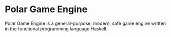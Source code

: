 Polar Game Engine
======

Polar Game Engine is a general-purpose, modern, safe game engine written in the functional programming language Haskell.
